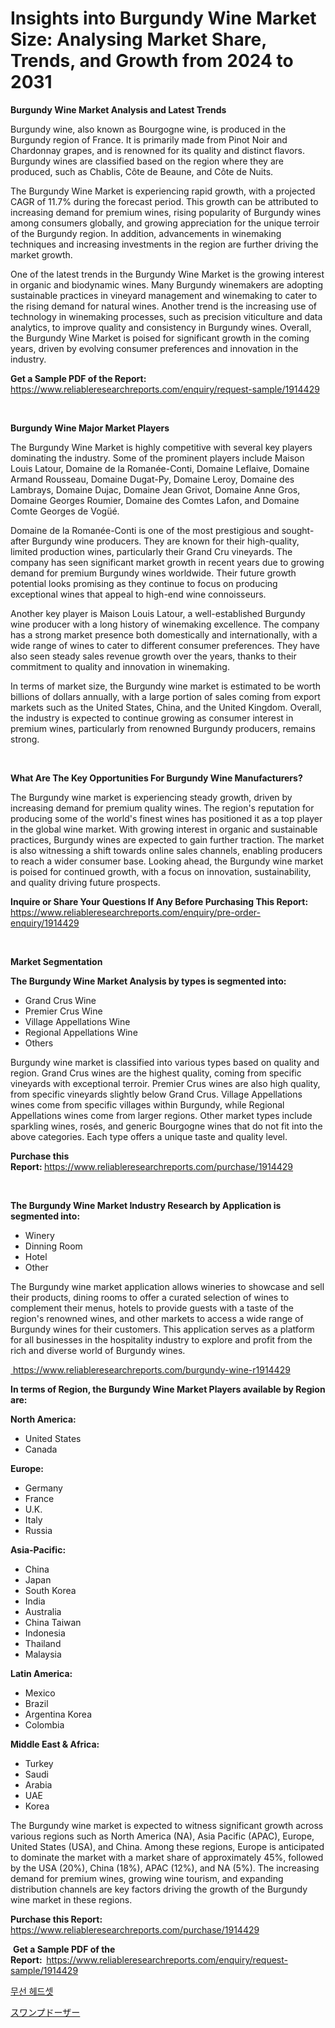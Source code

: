 <p><h1>Insights into Burgundy Wine Market Size: Analysing Market Share, Trends, and Growth from 2024 to 2031</h1></p><p><strong>Burgundy Wine Market Analysis and Latest Trends</strong></p>
<p><p>Burgundy wine, also known as Bourgogne wine, is produced in the Burgundy region of France. It is primarily made from Pinot Noir and Chardonnay grapes, and is renowned for its quality and distinct flavors. Burgundy wines are classified based on the region where they are produced, such as Chablis, Côte de Beaune, and Côte de Nuits.</p><p>The Burgundy Wine Market is experiencing rapid growth, with a projected CAGR of 11.7% during the forecast period. This growth can be attributed to increasing demand for premium wines, rising popularity of Burgundy wines among consumers globally, and growing appreciation for the unique terroir of the Burgundy region. In addition, advancements in winemaking techniques and increasing investments in the region are further driving the market growth.</p><p>One of the latest trends in the Burgundy Wine Market is the growing interest in organic and biodynamic wines. Many Burgundy winemakers are adopting sustainable practices in vineyard management and winemaking to cater to the rising demand for natural wines. Another trend is the increasing use of technology in winemaking processes, such as precision viticulture and data analytics, to improve quality and consistency in Burgundy wines. Overall, the Burgundy Wine Market is poised for significant growth in the coming years, driven by evolving consumer preferences and innovation in the industry.</p></p>
<p><strong>Get a Sample PDF of the Report:&nbsp;</strong> <a href="https://www.reliableresearchreports.com/enquiry/request-sample/1914429">https://www.reliableresearchreports.com/enquiry/request-sample/1914429</a></p>
<p>&nbsp;</p>
<p><strong>Burgundy Wine Major Market Players</strong></p>
<p><p>The Burgundy Wine Market is highly competitive with several key players dominating the industry. Some of the prominent players include Maison Louis Latour, Domaine de la Romanée-Conti, Domaine Leflaive, Domaine Armand Rousseau, Domaine Dugat-Py, Domaine Leroy, Domaine des Lambrays, Domaine Dujac, Domaine Jean Grivot, Domaine Anne Gros, Domaine Georges Roumier, Domaine des Comtes Lafon, and Domaine Comte Georges de Vogüé.</p><p>Domaine de la Romanée-Conti is one of the most prestigious and sought-after Burgundy wine producers. They are known for their high-quality, limited production wines, particularly their Grand Cru vineyards. The company has seen significant market growth in recent years due to growing demand for premium Burgundy wines worldwide. Their future growth potential looks promising as they continue to focus on producing exceptional wines that appeal to high-end wine connoisseurs.</p><p>Another key player is Maison Louis Latour, a well-established Burgundy wine producer with a long history of winemaking excellence. The company has a strong market presence both domestically and internationally, with a wide range of wines to cater to different consumer preferences. They have also seen steady sales revenue growth over the years, thanks to their commitment to quality and innovation in winemaking.</p><p>In terms of market size, the Burgundy wine market is estimated to be worth billions of dollars annually, with a large portion of sales coming from export markets such as the United States, China, and the United Kingdom. Overall, the industry is expected to continue growing as consumer interest in premium wines, particularly from renowned Burgundy producers, remains strong.</p></p>
<p>&nbsp;</p>
<p><strong>What Are The Key Opportunities For Burgundy Wine Manufacturers?</strong></p>
<p><p>The Burgundy wine market is experiencing steady growth, driven by increasing demand for premium quality wines. The region's reputation for producing some of the world's finest wines has positioned it as a top player in the global wine market. With growing interest in organic and sustainable practices, Burgundy wines are expected to gain further traction. The market is also witnessing a shift towards online sales channels, enabling producers to reach a wider consumer base. Looking ahead, the Burgundy wine market is poised for continued growth, with a focus on innovation, sustainability, and quality driving future prospects.</p></p>
<p><strong>Inquire or Share Your Questions If Any Before Purchasing This Report:</strong> <a href="https://www.reliableresearchreports.com/enquiry/pre-order-enquiry/1914429">https://www.reliableresearchreports.com/enquiry/pre-order-enquiry/1914429</a></p>
<p>&nbsp;</p>
<p><strong>Market Segmentation</strong></p>
<p><strong>The Burgundy Wine Market Analysis by types is segmented into:</strong></p>
<p><ul><li>Grand Crus Wine</li><li>Premier Crus Wine</li><li>Village Appellations Wine</li><li>Regional Appellations Wine</li><li>Others</li></ul></p>
<p><p>Burgundy wine market is classified into various types based on quality and region. Grand Crus wines are the highest quality, coming from specific vineyards with exceptional terroir. Premier Crus wines are also high quality, from specific vineyards slightly below Grand Crus. Village Appellations wines come from specific villages within Burgundy, while Regional Appellations wines come from larger regions. Other market types include sparkling wines, rosés, and generic Bourgogne wines that do not fit into the above categories. Each type offers a unique taste and quality level.</p></p>
<p><strong>Purchase this Report:&nbsp;</strong><a href="https://www.reliableresearchreports.com/purchase/1914429">https://www.reliableresearchreports.com/purchase/1914429</a></p>
<p>&nbsp;</p>
<p><strong>The Burgundy Wine Market Industry Research by Application is segmented into:</strong></p>
<p><ul><li>Winery</li><li>Dinning Room</li><li>Hotel</li><li>Other</li></ul></p>
<p><p>The Burgundy wine market application allows wineries to showcase and sell their products, dining rooms to offer a curated selection of wines to complement their menus, hotels to provide guests with a taste of the region's renowned wines, and other markets to access a wide range of Burgundy wines for their customers. This application serves as a platform for all businesses in the hospitality industry to explore and profit from the rich and diverse world of Burgundy wines.</p></p>
<p><a href="https://www.reliableresearchreports.com/burgundy-wine-r1914429">&nbsp;https://www.reliableresearchreports.com/burgundy-wine-r1914429</a></p>
<p><strong>In terms of Region, the Burgundy Wine Market Players available by Region are:</strong></p>
<p>
    <p> <strong> North America: </strong>
        <ul>
            <li>United States</li>
            <li>Canada</li>
        </ul>
        </p> 
    <p> <strong> Europe: </strong>
        <ul>
            <li>Germany</li>
            <li>France</li>
            <li>U.K.</li>
            <li>Italy</li>
            <li>Russia</li>
        </ul>
        </p> 
    <p> <strong> Asia-Pacific: </strong>
        <ul>
            <li>China</li>
            <li>Japan</li>
            <li>South Korea</li>
            <li>India</li>
            <li>Australia</li>
            <li>China Taiwan</li>
            <li>Indonesia</li>
            <li>Thailand</li>
            <li>Malaysia</li>
        </ul>
        </p> 
    <p> <strong> Latin America: </strong>
        <ul>
            <li>Mexico</li>
            <li>Brazil</li>
            <li>Argentina Korea</li>
            <li>Colombia</li>
        </ul>
        </p> 
    <p> <strong> Middle East & Africa: </strong>
        <ul>
            <li>Turkey</li>
            <li>Saudi</li>
            <li>Arabia</li>
            <li>UAE</li>
            <li>Korea</li>
        </ul>
    </p>
    </p>
<p><p>The Burgundy wine market is expected to witness significant growth across various regions such as North America (NA), Asia Pacific (APAC), Europe, United States (USA), and China. Among these regions, Europe is anticipated to dominate the market with a market share of approximately 45%, followed by the USA (20%), China (18%), APAC (12%), and NA (5%). The increasing demand for premium wines, growing wine tourism, and expanding distribution channels are key factors driving the growth of the Burgundy wine market in these regions.</p></p>
<p><strong>Purchase this Report: </strong><a href="https://www.reliableresearchreports.com/purchase/1914429">https://www.reliableresearchreports.com/purchase/1914429</a></p>
<p>&nbsp;<strong>Get a Sample PDF of the Report:&nbsp;&nbsp;</strong><a href="https://www.reliableresearchreports.com/enquiry/request-sample/1914429">https://www.reliableresearchreports.com/enquiry/request-sample/1914429</a></p>
<p><strong></strong></p>
<p><p><a href="https://medium.com/@conormarvin1936/%EB%AC%B4%EC%84%A0-%ED%97%A4%EB%93%9C%EC%85%8B-%EC%8B%9C%EC%9E%A5-%EB%B6%84%EC%84%9D-%EA%B8%80%EB%A1%9C%EB%B2%8C-%EC%82%B0%EC%97%85-%EC%A0%84%EB%A7%9D-%EB%B0%8F-%EC%98%88%EC%B8%A1-2024%EB%85%84%EB%B6%80%ED%84%B0-2031%EB%85%84%EA%B9%8C%EC%A7%80-9f85330f53c6">무선 헤드셋</a></p><p><a href="https://github.com/zekaoe592392/Market-Research-Report-List-1/blob/main/256997718308.md">スワンプドーザー</a></p></p>